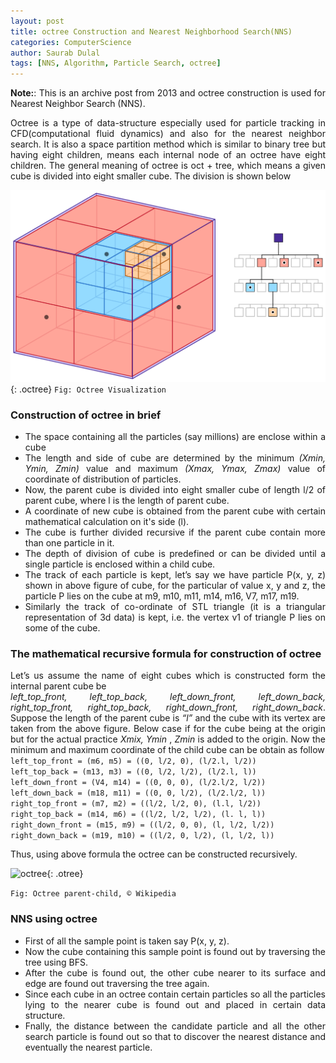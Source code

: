 ```yaml
---
layout: post
title: octree Construction and Nearest Neighborhood Search(NNS)
categories: ComputerScience
author: Saurab Dulal
tags: [NNS, Algorithm, Particle Search, octree]
---
```


<style>
.octree {
height: 400px;
align-items: center;
display: block;
margin-left: auto;
margin-right: auto;
}
.otree{
    align-items: center;
    display: block;
    margin-left: auto;
    margin-right: auto;   
}
body {
text-align: justify}
</style>
**Note:**: This is an archive post from 2013 and octree construction is used for Nearest Neighbor Search (NNS). 

Octree is a type of data-structure especially used for particle tracking in CFD(computational fluid dynamics) and also for the nearest neighbor search. 
It is also a space partition method which is similar to binary tree but having 
eight children, means each internal node of an octree have eight children. 
The general meaning of octree is oct + tree, which means a given cube is divided into 
eight smaller cube. The division is shown below 

![octree](/assets/img/octree.png){: .octree}
```Fig: Octree Visualization```

### Construction of octree in brief
* The space containing all the particles (say millions) are enclose within a cube   
* The length and side of cube are determined by the minimum *(Xmin, Ymin, Zmin)* value and maximum *(Xmax, Ymax, Zmax)* value of coordinate of distribution of particles.  
* Now, the parent cube is divided into eight smaller cube of length l/2 of parent cube, where l is the length of parent cube.   
* A coordinate of new cube is obtained from the parent cube with certain mathematical calculation on it's side (l). 
* The cube is further divided recursive if the parent cube contain more than one particle in it.   
* The depth of division of cube is predefined or can be divided until a single particle is enclosed within a child cube.   
* The track of each particle is kept, let’s say we have particle P(x, y, z) shown in above figure of cube, for the particular of value x, y and z, the particle P lies on the cube at
m9, m10, m11, m14, m16, V7, m17, m19.    
* Similarly the track of co-ordinate of STL triangle (it is a triangular representation of 3d data) is kept, i.e. the vertex v1 of triangle P
lies on some of the cube.   

### The mathematical recursive formula for construction of octree
Let’s us assume the name of eight cubes which is constructed form the internal parent cube be   
*left_top_front, left_top_back, left_down_front, left_down_back, right_top_front, right_top_back, 
right_down_front, right_down_back*. 
Suppose the length of the parent cube is *“l”* and the cube with its vertex are taken from the above figure. 
Below case if for the cube being at the origin but for the actual practice *Xmix, Ymin* , *Zmin* is added to the origin. 
Now the minimum and maximum coordinate of the child cube can be obtain as follow   
```left_top_front = (m6, m5) = ((0, l/2, 0), (l/2.l, l/2))```      
```left_top_back = (m13, m3) = ((0, l/2, l/2), (l/2.l, l))```     
```left_down_front = (V4, m14) = ((0, 0, 0), (l/2.l/2, l/2))```      
```left_down_back = (m18, m11) = ((0, 0, l/2), (l/2.l/2, l))```   
```right_top_front = (m7, m2) = ((l/2, l/2, 0), (l.l, l/2))```   
```right_top_back = (m14, m6) = ((l/2, l/2, l/2), (l. l, l))```   
```right_down_front = (m15, m9) = ((l/2, 0, 0), (l, l/2, l/2))```    
```right_down_back = (m19, m10) = ((l/2, 0, l/2), (l, l/2, l))```

Thus, using above formula the octree can be constructed recursively.   

![octree](/assets/img/Octree2.svg.png){: .otree}
<!-- perfect way to write class or id in markdown {: .a or #a} -->
```Fig: Octree parent-child, © Wikipedia```

### NNS using octree

* First of all the sample point is taken say P(x, y, z).
* Now the cube containing this sample point is found out by traversing the tree using BFS.
* After the cube is found out, the other cube nearer to its surface and edge are found out
traversing the tree again.
* Since each cube in an octree contain certain particles so all the particles lying to the
nearer cube is found out and placed in certain data structure.
* Fnally, the distance between the candidate particle and all the other search particle is
found out so that to discover the nearest distance and eventually the nearest particle.

